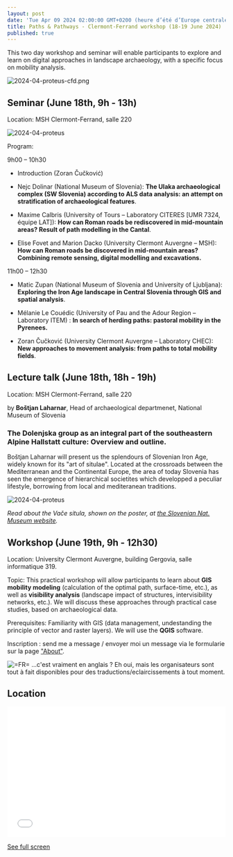 ```yaml
---
layout: post
date: 'Tue Apr 09 2024 02:00:00 GMT+0200 (heure d’été d’Europe centrale)'
title: Paths & Pathways - Clermont-Ferrand workshop (18-19 June 2024)
published: true
---
```

This two day workshop and seminar will enable participants to explore and learn on digital approaches in landscape archaeology, with a specific focus on mobility analysis. 

![2024-04-proteus-cfd.png](/figures/2024-04-proteus-cfd.png)

## Seminar (June 18th, 9h - 13h)

Location: MSH Clermont-Ferrand, salle 220

![2024-04-proteus](/figures/2024-05-seminaire.JPG)

Program: 

9h00 – 10h30
* Introduction (Zoran Čučković)

* Nejc Dolinar (National Museum of Slovenia): **The Ulaka archaeological complex (SW Slovenia) according to ALS data analysis: an attempt on stratification of archaeological features**.

* Maxime Calbris (University of Tours – Laboratory CITERES \[UMR 7324, équipe LAT\]): **How can Roman roads be rediscovered in mid-mountain areas? Result of path modelling in the Cantal**.

* Elise Fovet and Marion Dacko (University Clermont Auvergne – MSH): **How can Roman roads be discovered in mid-mountain areas? Combining remote sensing, digital modelling and excavations.**

11h00 – 12h30

* Matic Zupan (National Museum of Slovenia and University of Ljubljana): **Exploring the Iron Age landscape in Central Slovenia through GIS and spatial analysis**.

* Mélanie Le Couédic (University of Pau and the Adour Region – Laboratory ITEM) : **In search of herding paths: pastoral mobility in the Pyrenees.**

* Zoran Čučković (University Clermont Auvergne – Laboratory CHEC): **New approaches to movement analysis: from paths to total mobility fields**.
 
## Lecture talk (June 18th, 18h - 19h) 

Location: MSH Clermont-Ferrand, salle 220

by **Boštjan Laharnar**, Head of archaeological departmenet, National Museum of Slovenia

### The Dolenjska group as an integral part of the southeastern Alpine Hallstatt culture: Overview and outline.

Boštjan Laharnar will present us the splendours of Slovenian Iron Age, widely known for its "art of situlae". Located at the crossroads between the Mediterranean and the Continental Europe, the area of today Slovenia has seen the emergence of hierarchical societites which developped a peculiar lifestyle, borrowing from local and mediteranean traditions. 

![2024-04-proteus](/figures/2024-05-conference.JPG)

*Read about the Vače situla, shown on the poster, at [the Slovenian Nat. Museum website](https://www.nms.si/en/collections/highlights/420-Vace-Situla).*

## Workshop (June 19th, 9h - 12h30) 

Location: University Clermont Auvergne, building Gergovia, salle informatique 319.

Topic: This practical workshop will allow participants to learn about **GIS mobility modeling** (calculation of the optimal path, surface-time, etc.), as well as **visibility analysis** (landscape impact of structures, intervisibility networks, etc.). We will discuss these approaches through practical case studies, based on archaeological data.

Prerequisites: Familiarity with GIS (data management, undestanding the principle of vector and raster layers). We will use the **QGIS** software.

Inscription : send me a message / envoyer moi un message via le formularie sur la page ["About"](/about/).

![=FR=](/img/fr_flag.png) ...c'est vraiment en anglais ? Eh oui, mais les organisateurs sont tout à fait disponibles pour des traductions/eclaircissements à tout moment.  

## Location
<iframe width="100%" height="300px" frameborder="0" allowfullscreen allow="geolocation" src="//umap.openstreetmap.fr/en/map/untitled-map_1073256?scaleControl=false&miniMap=false&scrollWheelZoom=false&zoomControl=true&editMode=disabled&moreControl=true&searchControl=null&tilelayersControl=null&embedControl=null&datalayersControl=true&onLoadPanel=none&captionBar=false&captionMenus=true"></iframe><p><a href="//umap.openstreetmap.fr/en/map/untitled-map_1073256?scaleControl=false&miniMap=false&scrollWheelZoom=true&zoomControl=true&editMode=disabled&moreControl=true&searchControl=null&tilelayersControl=null&embedControl=null&datalayersControl=true&onLoadPanel=none&captionBar=false&captionMenus=true">See full screen</a></p>
